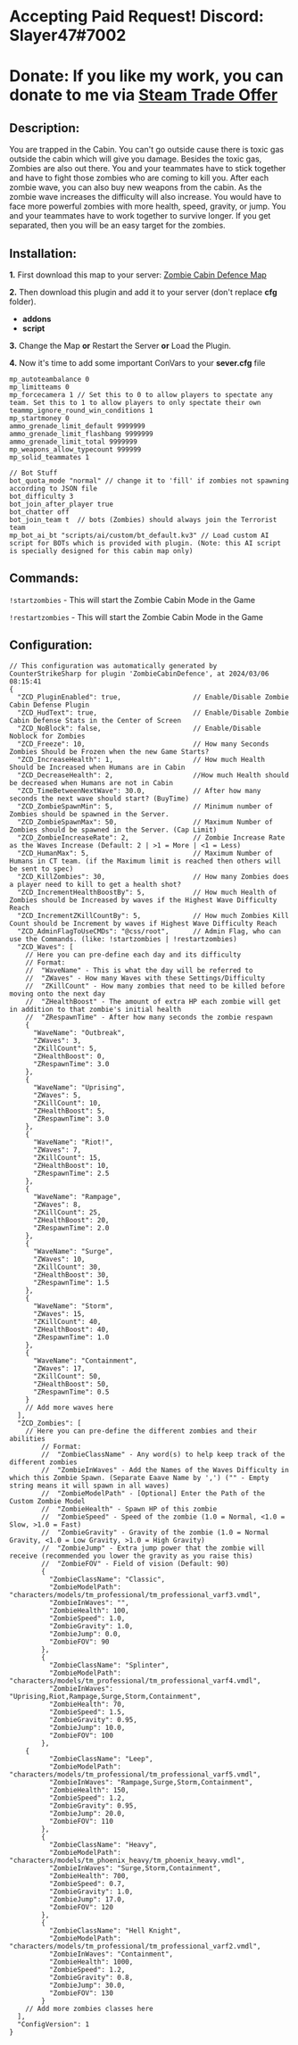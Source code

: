 # Accepting Paid Request! Discord: Slayer47#7002
# Donate: If you like my work, you can donate to me via [Steam Trade Offer](https://bit.ly/3qDpgPd)

## Description:
You are trapped in the Cabin. You can't go outside cause there is toxic gas outside the cabin which will give you damage. Besides the toxic gas, Zombies are also out there. You and your teammates have to stick together and have to fight those zombies who are coming to kill you. After each zombie wave, you can also buy new weapons from the cabin. As the zombie wave increases the difficulty will also increase. You would have to face more powerful zombies with more health, speed, gravity, or jump. You and your teammates have to work together to survive longer. If you get separated, then you will be an easy target for the zombies.

## Installation:
**1.** First download this map to your server: [Zombie Cabin Defence Map](https://steamcommunity.com/sharedfiles/filedetails/?id=3171695956) 

**2.** Then download this plugin and add it to your server (don't replace **cfg** folder).
- **addons**
- **script**

**3.** Change the Map **or** Restart the Server **or** Load the Plugin.

**4.** Now it's time to add some important ConVars to your **sever.cfg** file
```
mp_autoteambalance 0
mp_limitteams 0
mp_forcecamera 1 // Set this to 0 to allow players to spectate any team. Set this to 1 to allow players to only spectate their own teammp_ignore_round_win_conditions 1
mp_startmoney 0
ammo_grenade_limit_default 9999999
ammo_grenade_limit_flashbang 9999999
ammo_grenade_limit_total 9999999
mp_weapons_allow_typecount 999999
mp_solid_teammates 1

// Bot Stuff
bot_quota_mode "normal" // change it to 'fill' if zombies not spawning according to JSON file
bot_difficulty 3
bot_join_after_player true
bot_chatter off
bot_join_team t  // bots (Zombies) should always join the Terrorist team
mp_bot_ai_bt "scripts/ai/custom/bt_default.kv3" // Load custom AI script for BOTs which is provided with plugin. (Note: this AI script is specially designed for this cabin map only)

```


## Commands:
`!startzombies` - This will start the Zombie Cabin Mode in the Game

`!restartzombies` - This will start the Zombie Cabin Mode in the Game

## Configuration:
```
// This configuration was automatically generated by CounterStrikeSharp for plugin 'ZombieCabinDefence', at 2024/03/06 08:15:41
{
  "ZCD_PluginEnabled": true,                  // Enable/Disable Zombie Cabin Defense Plugin
  "ZCD_HudText": true,                        // Enable/Disable Zombie Cabin Defense Stats in the Center of Screen
  "ZCD_NoBlock": false,                       // Enable/Disable Noblock for Zombies
  "ZCD_Freeze": 10,                           // How many Seconds Zombies Should be Frozen when the new Game Starts?
  "ZCD_IncreaseHealth": 1,                    // How much Health Should be Increased when Humans are in Cabin
  "ZCD_DecreaseHealth": 2,                    //How much Health should be decreased when Humans are not in Cabin
  "ZCD_TimeBetweenNextWave": 30.0,            // After how many seconds the next wave should start? (BuyTime) 
  "ZCD_ZombieSpawnMin": 5,                    // Minimum number of Zombies should be spawned in the Server.
  "ZCD_ZombieSpawnMax": 50,                   // Maximum Number of Zombies should be spawned in the Server. (Cap Limit)
  "ZCD_ZombieIncreaseRate": 2,                // Zombie Increase Rate as the Waves Increase (Default: 2 | >1 = More | <1 = Less)
  "ZCD_HumanMax": 5,                          // Maximum Number of Humans in CT team. (if the Maximum limit is reached then others will be sent to spec)
  "ZCD_KillZombies": 30,                      // How many Zombies does a player need to kill to get a health shot?											
  "ZCD_IncrementHealthBoostBy": 5,            // How much Health of Zombies should be Increased by waves if the Highest Wave Difficulty Reach
  "ZCD_IncrementZKillCountBy": 5,             // How much Zombies Kill Count should be Increment by waves if Highest Wave Difficulty Reach
  "ZCD_AdminFlagToUseCMDs": "@css/root",      // Admin Flag, who can use the Commands. (like: !startzombies | !restartzombies)
  "ZCD_Waves": [
    // Here you can pre-define each day and its difficulty
    // Format:
    //  "WaveName" - This is what the day will be referred to
    //  "ZWaves" - How many Waves with these Settings/Difficulty
    //	"ZKillCount" - How many zombies that need to be killed before moving onto the next day
    //	"ZHealthBoost" - The amount of extra HP each zombie will get in addition to that zombie's initial health
    //	"ZRespawnTime" - After how many seconds the zombie respawn
    {
      "WaveName": "Outbreak",
      "ZWaves": 3,
      "ZKillCount": 5,
      "ZHealthBoost": 0,
      "ZRespawnTime": 3.0
    },
    {
      "WaveName": "Uprising",
      "ZWaves": 5,
      "ZKillCount": 10,
      "ZHealthBoost": 5,
      "ZRespawnTime": 3.0
    },
    {
      "WaveName": "Riot!",
      "ZWaves": 7,
      "ZKillCount": 15,
      "ZHealthBoost": 10,
      "ZRespawnTime": 2.5
    },
    {
      "WaveName": "Rampage",
      "ZWaves": 8,
      "ZKillCount": 25,
      "ZHealthBoost": 20,
      "ZRespawnTime": 2.0
    },
    {
      "WaveName": "Surge",
      "ZWaves": 10,
      "ZKillCount": 30,
      "ZHealthBoost": 30,
      "ZRespawnTime": 1.5
    },
    {
      "WaveName": "Storm",
      "ZWaves": 15,
      "ZKillCount": 40,
      "ZHealthBoost": 40,
      "ZRespawnTime": 1.0
    },
    {
      "WaveName": "Containment",
      "ZWaves": 17,
      "ZKillCount": 50, 
      "ZHealthBoost": 50,
      "ZRespawnTime": 0.5
    }
    // Add more waves here
  ],
  "ZCD_Zombies": [
    // Here you can pre-define the different zombies and their abilities
		// Format:
		//	"ZombieClassName" - Any word(s) to help keep track of the different zombies
		//	"ZombieInWaves" - Add the Names of the Waves Difficulty in which this Zombie Spawn. (Separate Eaave Name by ',') ("" - Empty string means it will spawn in all waves)
		//	"ZombieModelPath" - [Optional] Enter the Path of the Custom Zombie Model
		//	"ZombieHealth" - Spawn HP of this zombie
		//	"ZombieSpeed" - Speed of the zombie (1.0 = Normal, <1.0 = Slow, >1.0 = Fast)
		//	"ZombieGravity" - Gravity of the zombie (1.0 = Normal Gravity, <1.0 = Low Gravity, >1.0 = High Gravity)
		//	"ZombieJump" - Extra jump power that the zombie will receive (recommended you lower the gravity as you raise this)
		//	"ZombieFOV" - Field of vision (Default: 90)
		{
		  "ZombieClassName": "Classic",
		  "ZombieModelPath": "characters/models/tm_professional/tm_professional_varf3.vmdl",
		  "ZombieInWaves": "",
		  "ZombieHealth": 100,
		  "ZombieSpeed": 1.0,
		  "ZombieGravity": 1.0,
		  "ZombieJump": 0.0,
		  "ZombieFOV": 90
		},
		{
		  "ZombieClassName": "Splinter",
		  "ZombieModelPath": "characters/models/tm_professional/tm_professional_varf4.vmdl",
		  "ZombieInWaves": "Uprising,Riot,Rampage,Surge,Storm,Containment",
		  "ZombieHealth": 70,
		  "ZombieSpeed": 1.5,
		  "ZombieGravity": 0.95,
		  "ZombieJump": 10.0,
		  "ZombieFOV": 100
		},
    {
		  "ZombieClassName": "Leep",
		  "ZombieModelPath": "characters/models/tm_professional/tm_professional_varf5.vmdl",
		  "ZombieInWaves": "Rampage,Surge,Storm,Containment",
		  "ZombieHealth": 150,
		  "ZombieSpeed": 1.2,
		  "ZombieGravity": 0.95,
		  "ZombieJump": 20.0,
		  "ZombieFOV": 110
		},
		{
		  "ZombieClassName": "Heavy",
		  "ZombieModelPath": "characters/models/tm_phoenix_heavy/tm_phoenix_heavy.vmdl",
		  "ZombieInWaves": "Surge,Storm,Containment",
		  "ZombieHealth": 700,
		  "ZombieSpeed": 0.7,
		  "ZombieGravity": 1.0,
		  "ZombieJump": 17.0,
		  "ZombieFOV": 120
		},
		{
		  "ZombieClassName": "Hell Knight",
		  "ZombieModelPath": "characters/models/tm_professional/tm_professional_varf2.vmdl",
		  "ZombieInWaves": "Containment",
		  "ZombieHealth": 1000,
		  "ZombieSpeed": 1.2,
		  "ZombieGravity": 0.8,
		  "ZombieJump": 30.0,
		  "ZombieFOV": 130
		}
    // Add more zombies classes here
  ],
  "ConfigVersion": 1
}
```
